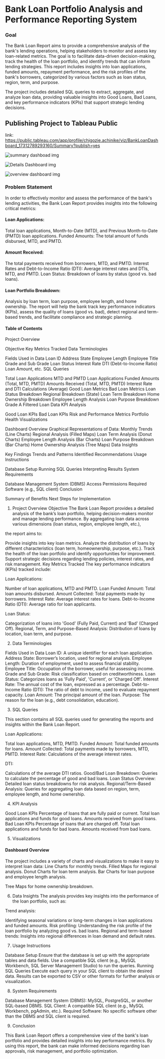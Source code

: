 
# Bank Loan Portfolio Analysis and Performance Reporting System

###    Goal
The Bank Loan Report aims to provide a comprehensive analysis of the bank's lending operations, helping stakeholders to monitor and assess key loan-related metrics. The goal is to facilitate data-driven decision-making, track the health of the loan portfolio, and identify trends that can inform lending strategies. This report includes insights into loan applications, funded amounts, repayment performance, and the risk profiles of the bank's borrowers, categorized by various factors such as loan status, region, term, and purpose.

The project includes detailed SQL queries to extract, aggregate, and analyze loan data, providing valuable insights into Good Loans, Bad Loans, and key performance indicators (KPIs) that support strategic lending decisions.

## Publishing Project to Tableau Public

link: https://public.tableau.com/app/profile/chigozie.achinike/viz/BankLoanDashboard_17312789293160/Summary?publish=yes

![summary dashboad img](https://github.com/user-attachments/assets/73cfd59c-12a3-4e30-bf31-f40d33d3e1e9)


![Details Dashboard img](https://github.com/user-attachments/assets/490a7e11-0dd6-4ba0-b970-f62bef61683f)


![overview dashboard img](https://github.com/user-attachments/assets/a0d299ce-a9be-4784-9975-c990364be69a)



### Problem Statement
In order to effectively monitor and assess the performance of the bank's lending activities, the Bank Loan Report provides insights into the following critical metrics:

####   Loan Applications:   
 Total loan applications, Month-to-Date (MTD), and Previous Month-to-Date (PMTD) loan applications.
Funded Amounts: The total amount of funds disbursed, MTD, and PMTD.

#### Amount Received: 
The total payments received from borrowers, MTD, and PMTD.
Interest Rates and Debt-to-Income Ratio (DTI): Average interest rates and DTIs, MTD, and PMTD.
Loan Status: Breakdown of loans by status (good vs. bad loans).

#### Loan Portfolio Breakdown: 
Analysis by loan term, loan purpose, employee length, and home ownership.
The report will help the bank track key performance indicators (KPIs), assess the quality of loans (good vs. bad), detect regional and term-based trends, and facilitate compliance and strategic planning.

#### Table of Contents
Project Overview

Objective
Key Metrics Tracked
Data Terminologies

Fields Used in Data
Loan ID
Address State
Employee Length
Employee Title
Grade and Sub Grade
Loan Status
Interest Rate
DTI (Debt-to-Income Ratio)
Loan Amount, etc.
SQL Queries

Total Loan Applications
MTD and PMTD Loan Applications
Funded Amounts (Total, MTD, PMTD)
Amounts Received (Total, MTD, PMTD)
Interest Rate and DTI Calculations (Average)
Good Loan Metrics
Bad Loan Metrics
Loan Status Breakdown
Regional Breakdown (State)
Loan Term Breakdown
Home Ownership Breakdown
Employee Length Analysis
Loan Purpose Breakdown
Grade A Filtered Loan Data
KPI Analysis

Good Loan KPIs
Bad Loan KPIs
Risk and Performance Metrics
Portfolio Health
Visualizations

Dashboard Overview
Graphical Representations of Data:
Monthly Trends (Line Charts)
Regional Analysis (Filled Maps)
Loan Term Analysis (Donut Charts)
Employee Length Analysis (Bar Charts)
Loan Purpose Breakdown (Bar Charts)
Home Ownership Analysis (Tree Maps)
Data Insights

Key Findings
Trends and Patterns Identified
Recommendations
Usage Instructions

Database Setup
Running SQL Queries
Interpreting Results
System Requirements

Database Management System (DBMS)
Access Permissions
Required Software (e.g., SQL client)
Conclusion

Summary of Benefits
Next Steps for Implementation
1. Project Overview
Objective
The Bank Loan Report provides a detailed analysis of the bank’s loan portfolio, helping decision-makers monitor and manage lending performance. By aggregating loan data across various dimensions (loan status, region, employee length, etc.), 

the report aims to:

Provide insights into key loan metrics.
Analyze the distribution of loans by different characteristics (loan term, homeownership, purpose, etc.).
Track the health of the loan portfolio and identify opportunities for improvement.
Support strategic decisions regarding lending policies, interest rates, and risk management.
Key Metrics Tracked
The key performance indicators (KPIs) tracked include:

Loan Applications:

 Number of loan applications, MTD and PMTD.
Loan Funded Amount: Total loan amounts disbursed.
Amount Collected: Total payments made by borrowers.
Interest Rate: Average interest rates for loans.
Debt-to-Income Ratio (DTI): Average ratio for loan applicants.

Loan Status:

 Categorization of loans into 'Good' (Fully Paid, Current) and 'Bad' (Charged Off).
Regional, Term, and Purpose-Based Analysis: Distribution of loans by location, loan term, and purpose.

2. Data Terminologies

Fields Used in Data
Loan ID: A unique identifier for each loan application.
Address State: Borrower’s location, used for regional analysis.
Employee Length: Duration of employment, used to assess financial stability.
Employee Title: Occupation of the borrower, useful for assessing income.
Grade and Sub Grade: Risk classification based on creditworthiness.
Loan Status: Categorizes loans as 'Fully Paid', 'Current', or 'Charged Off'.
Interest Rate: The annual cost of the loan, expressed as a percentage.
Debt-to-Income Ratio (DTI): The ratio of debt to income, used to evaluate repayment capacity.
Loan Amount: The principal amount of the loan.
Purpose: The reason for the loan (e.g., debt consolidation, education).

3. SQL Queries

This section contains all SQL queries used for generating the reports and insights within the Bank Loan Report.

Loan Applications: 

Total loan applications, MTD, PMTD.
Funded Amount: Total funded amounts for loans.
Amount Collected: Total payments made by borrowers, MTD, PMTD.
Interest Rate: Calculations of the average interest rates.

DTI: 

Calculations of the average DTI ratios.
Good/Bad Loan Breakdown: Queries to calculate the percentage of good and bad loans.
Loan Status Overview: Detailed loan status breakdowns for risk analysis.
Regional/Term-Based Analysis: Queries for aggregating loan data based on region, term, employee length, and home ownership.

4. KPI Analysis

Good Loan KPIs
Percentage of loans that are fully paid or current.
Total loan applications and funds for good loans.
Amounts received from good loans.
Bad Loan KPIs
Percentage of loans that are charged off.
Total loan applications and funds for bad loans.
Amounts received from bad loans.

5. Visualizations

#### Dashboard Overview

The project includes a variety of charts and visualizations to make it easy to interpret loan data:
Line Charts for monthly trends.
Filled Maps for regional analysis.
Donut Charts for loan term analysis.
Bar Charts for loan purpose and employee length analysis.

Tree Maps for home ownership breakdown.

6. Data Insights
The analysis provides key insights into the performance of the loan portfolio, such as:

Trend analysis: 

Identifying seasonal variations or long-term changes in loan applications and funded amounts.
Risk profiling: Understanding the risk profile of the loan portfolio by analyzing good vs. bad loans.
Regional and term-based trends: Insights into regional differences in loan demand and default rates.

7. Usage Instructions

Database Setup
Ensure that the database is set up with the appropriate tables and data fields.
Use a compatible SQL client (e.g., MySQL Workbench, SQL Server Management Studio) to run the queries.
Running SQL Queries
Execute each query in your SQL client to obtain the desired data.
Results can be exported to CSV or other formats for further analysis or visualization.

8. System Requirements

Database Management System (DBMS): MySQL, PostgreSQL, or another SQL-based DBMS.
SQL Client: A compatible SQL client (e.g., MySQL Workbench, pgAdmin, etc.).
Required Software: No specific software other than the DBMS and SQL client is required.

9. Conclusion

This Bank Loan Report offers a comprehensive view of the bank's loan portfolio and provides detailed insights into key performance metrics. By using this report, the bank can make informed decisions regarding loan approvals, risk management, and portfolio optimization.


